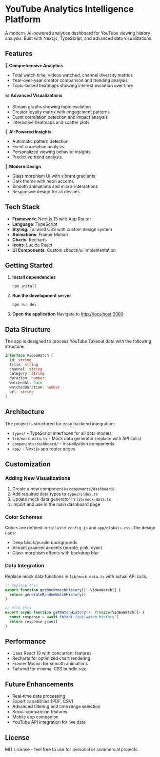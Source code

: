 # YouTube Analytics Intelligence Platform

A modern, AI-powered analytics dashboard for YouTube viewing history analysis. Built with Next.js, TypeScript, and advanced data visualizations.

## Features

🎯 **Comprehensive Analytics**

- Total watch time, videos watched, channel diversity metrics
- Year-over-year creator comparison and trending analysis
- Topic-based heatmaps showing interest evolution over time

📊 **Advanced Visualizations**

- Stream graphs showing topic evolution
- Creator loyalty matrix with engagement patterns
- Event correlation detection and impact analysis
- Interactive heatmaps and scatter plots

🤖 **AI-Powered Insights**

- Automatic pattern detection
- Event correlation analysis
- Personalized viewing behavior insights
- Predictive trend analysis

🎨 **Modern Design**

- Glass morphism UI with vibrant gradients
- Dark theme with neon accents
- Smooth animations and micro-interactions
- Responsive design for all devices

## Tech Stack

- **Framework**: Next.js 15 with App Router
- **Language**: TypeScript
- **Styling**: Tailwind CSS with custom design system
- **Animations**: Framer Motion
- **Charts**: Recharts
- **Icons**: Lucide React
- **UI Components**: Custom shadcn/ui implementation

## Getting Started

1. **Install dependencies**

   ```bash
   npm install
   ```

2. **Run the development server**

   ```bash
   npm run dev
   ```

3. **Open the application**
   Navigate to [http://localhost:3000](http://localhost:3000)

## Data Structure

The app is designed to process YouTube Takeout data with the following structure:

```typescript
interface VideoWatch {
  id: string
  title: string
  channel: string
  category: string
  duration: number
  watchedAt: Date
  watchedDuration: number
  url: string
}
```

## Architecture

The project is structured for easy backend integration:

- `types/` - TypeScript interfaces for all data models
- `lib/mock-data.ts` - Mock data generator (replace with API calls)
- `components/dashboard/` - Visualization components
- `app/` - Next.js app router pages

## Customization

### Adding New Visualizations

1. Create a new component in `components/dashboard/`
2. Add required data types to `types/index.ts`
3. Update mock data generator in `lib/mock-data.ts`
4. Import and use in the main dashboard page

### Color Schemes

Colors are defined in `tailwind.config.js` and `app/globals.css`. The design uses:

- Deep black/purple backgrounds
- Vibrant gradient accents (purple, pink, cyan)
- Glass morphism effects with backdrop blur

### Data Integration

Replace mock data functions in `lib/mock-data.ts` with actual API calls:

```typescript
// Replace this
export function getMockWatchHistory(): VideoWatch[] {
  return generateRandomWatchHistory()
}

// With this
export async function getWatchHistory(): Promise<VideoWatch[]> {
  const response = await fetch('/api/watch-history')
  return response.json()
}
```

## Performance

- Uses React 19 with concurrent features
- Recharts for optimized chart rendering
- Framer Motion for smooth animations
- Tailwind for minimal CSS bundle size

## Future Enhancements

- Real-time data processing
- Export capabilities (PDF, CSV)
- Advanced filtering and time range selection
- Social comparison features
- Mobile app companion
- YouTube API integration for live data

## License

MIT License - feel free to use for personal or commercial projects.
